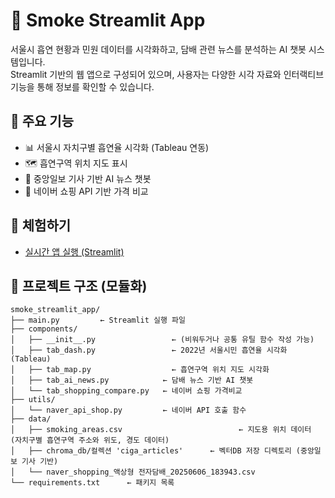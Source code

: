 # 🚬 Smoke Streamlit App

서울시 흡연 현황과 민원 데이터를 시각화하고, 담배 관련 뉴스를 분석하는 AI 챗봇 시스템입니다.  
Streamlit 기반의 웹 앱으로 구성되어 있으며, 사용자는 다양한 시각 자료와 인터랙티브 기능을 통해 정보를 확인할 수 있습니다.

## 📌 주요 기능

- 📊 서울시 자치구별 흡연율 시각화 (Tableau 연동)
- 🗺️ 흡연구역 위치 지도 표시
- 📰 중앙일보 기사 기반 AI 뉴스 챗봇
- 🛒 네이버 쇼핑 API 기반 가격 비교

## 🔗 체험하기

- [실시간 앱 실행 (Streamlit)](https://smokeapp-vviyott.streamlit.app/#ai?embed=true)


## 📁 프로젝트 구조 (모듈화)
````
smoke_streamlit_app/
├── main.py			← Streamlit 실행 파일
├── components/
│   ├── __init__.py		            ← (비워두거나 공통 유틸 함수 작성 가능)
│   ├── tab_dash.py		            ← 2022년 서울시민 흡연율 시각화 (Tableau)
│   ├── tab_map.py		            ← 흡연구역 위치 지도 시각화
│   ├── tab_ai_news.py	          ← 담배 뉴스 기반 AI 챗봇
│   └── tab_shopping_compare.py	  ← 네이버 쇼핑 가격비교
├── utils/
│   └── naver_api_shop.py         ← 네이버 API 호출 함수
├── data/
│   ├── smoking_areas.csv				           ← 지도용 위치 데이터 (자치구별 흡연구역 주소와 위도, 경도 데이터)
│   ├── chroma_db/컬렉션 'ciga_articles'	   ← 벡터DB 저장 디렉토리 (중앙일보 기사 기반)
│   └── naver_shopping_액상형 전자담배_20250606_183943.csv
└── requirements.txt      ← 패키지 목록
````
